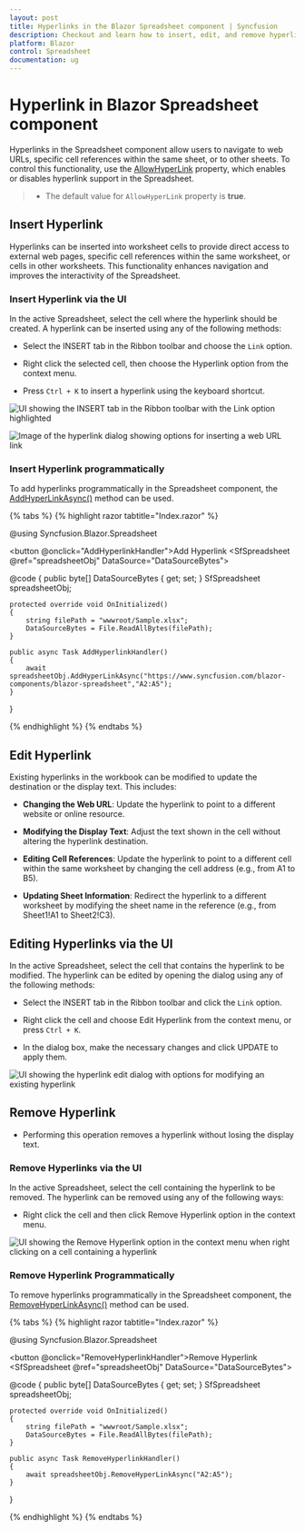 ```yaml
---
layout: post
title: Hyperlinks in the Blazor Spreadsheet component | Syncfusion
description: Checkout and learn how to insert, edit, and remove hyperlinks in the Syncfusion Blazor Spreadsheet component and more.
platform: Blazor
control: Spreadsheet
documentation: ug
---
```


# Hyperlink in Blazor Spreadsheet component

Hyperlinks in the Spreadsheet component allow users to navigate to web URLs, specific cell references within the same sheet, or to other sheets. To control this functionality, use the [AllowHyperLink](https://help.syncfusion.com/cr/blazor/Syncfusion.Blazor.Spreadsheet.SfSpreadsheet.html#Syncfusion_Blazor_Spreadsheet_SfSpreadsheet_AllowHyperLink) property, which enables or disables hyperlink support in the Spreadsheet.

> * The default value for `AllowHyperLink` property is **true**.

## Insert Hyperlink

Hyperlinks can be inserted into worksheet cells to provide direct access to external web pages, specific cell references within the same worksheet, or cells in other worksheets. This functionality enhances navigation and improves the interactivity of the Spreadsheet.

### Insert Hyperlink via the UI

In the active Spreadsheet, select the cell where the hyperlink should be created. A hyperlink can be inserted using any of the following methods:

* Select the INSERT tab in the Ribbon toolbar and choose the `Link` option.

* Right click the selected cell, then choose the Hyperlink option from the context menu.

* Press `Ctrl + K` to insert a hyperlink using the keyboard shortcut.


![UI showing the INSERT tab in the Ribbon toolbar with the Link option highlighted](images/insert-link.png)

![Image of the hyperlink dialog showing options for inserting a web URL link](images/insert-hyperlink-dialogbox.png)

### Insert Hyperlink programmatically

To add hyperlinks programmatically in the Spreadsheet component, the [AddHyperLinkAsync()](https://help.syncfusion.com/cr/blazor/Syncfusion.Blazor.Spreadsheet.SfSpreadsheet.html#Syncfusion_Blazor_Spreadsheet_SfSpreadsheet_AddHyperlinkAsync_System_String_System_String_System_String_) method can be used.

{% tabs %}
{% highlight razor tabtitle="Index.razor" %}

@using Syncfusion.Blazor.Spreadsheet

<button @onclick="AddHyperlinkHandler">Add Hyperlink</button>
<SfSpreadsheet @ref="spreadsheetObj" DataSource="DataSourceBytes">
    <SpreadsheetRibbon></SpreadsheetRibbon>
</SfSpreadsheet>

@code {
    public byte[] DataSourceBytes { get; set; }
    SfSpreadsheet spreadsheetObj;

    protected override void OnInitialized()
    {
        string filePath = "wwwroot/Sample.xlsx";
        DataSourceBytes = File.ReadAllBytes(filePath);
    }

    public async Task AddHyperlinkHandler()
    {
	    await spreadsheetObj.AddHyperLinkAsync("https://www.syncfusion.com/blazor-components/blazor-spreadsheet","A2:A5");
    }
}

{% endhighlight %}
{% endtabs %}

## Edit Hyperlink

Existing hyperlinks in the workbook can be modified to update the destination or the display text. This includes:

* **Changing the Web URL**: Update the hyperlink to point to a different website or online resource.

* **Modifying the Display Text**: Adjust the text shown in the cell without altering the hyperlink destination.

* **Editing Cell References**: Update the hyperlink to point to a different cell within the same worksheet by changing the cell address (e.g., from A1 to B5).

* **Updating Sheet Information**: Redirect the hyperlink to a different worksheet by modifying the sheet name in the reference (e.g., from Sheet1!A1 to Sheet2!C3).

## Editing Hyperlinks via the UI

In the active Spreadsheet, select the cell that contains the hyperlink to be modified. The hyperlink can be edited by opening the dialog using any of the following methods:

* Select the INSERT tab in the Ribbon toolbar and click the `Link` option.

* Right click the cell and choose Edit Hyperlink from the context menu, or press `Ctrl + K`.

* In the dialog box, make the necessary changes and click UPDATE to apply them.

![UI showing the hyperlink edit dialog with options for modifying an existing hyperlink](images/edit-hyperlink-dialogbox.png)

## Remove Hyperlink

* Performing this operation removes a hyperlink without losing the display text.

### Remove Hyperlinks via the UI

In the active Spreadsheet, select the cell containing the hyperlink to be removed. The hyperlink can be removed using any of the following ways:

* Right click the cell and then click Remove Hyperlink option in the context menu.

![UI showing the Remove Hyperlink option in the context menu when right clicking on a cell containing a hyperlink](images/remove-hyperlink.png)

### Remove Hyperlink Programmatically

To remove hyperlinks programmatically in the Spreadsheet component, the [RemoveHyperLinkAsync()](https://help.syncfusion.com/cr/blazor/Syncfusion.Blazor.Spreadsheet.SfSpreadsheet.html#Syncfusion_Blazor_Spreadsheet_SfSpreadsheet_RemoveHyperlinkAsync_System_String_) method can be used.

{% tabs %}
{% highlight razor tabtitle="Index.razor" %}

@using Syncfusion.Blazor.Spreadsheet

<button @onclick="RemoveHyperlinkHandler">Remove Hyperlink</button>
<SfSpreadsheet @ref="spreadsheetObj" DataSource="DataSourceBytes">
    <SpreadsheetRibbon></SpreadsheetRibbon>
</SfSpreadsheet>

@code {
    public byte[] DataSourceBytes { get; set; }
    SfSpreadsheet spreadsheetObj;

    protected override void OnInitialized()
    {
        string filePath = "wwwroot/Sample.xlsx";
        DataSourceBytes = File.ReadAllBytes(filePath);
    }

    public async Task RemoveHyperlinkHandler()
    {
	    await spreadsheetObj.RemoveHyperLinkAsync("A2:A5");
    }
}

{% endhighlight %}
{% endtabs %}

